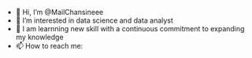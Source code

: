 - 👋 Hi, I’m @MailChansineee
- 👀 I’m interested in data science and data analyst
- 🌱 I am learnning new skill with a continuous commitment to expanding my knowledge
- 📫 How to reach me: 


<!---
MailChansineee/MailChansineee is a ✨ special ✨ repository because its `README.md` (this file) appears on your GitHub profile.
You can click the Preview link to take a look at your changes.
--->
